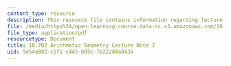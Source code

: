 ```yaml
---
content_type: resource
description: This resource file contains information regarding lecture 3.
file: /media/https%3A/open-learning-course-data-rc.s3.amazonaws.com/18-782-introduction-to-arithmetic-geometry-fall-2013/9e54a882c5f1c445b05c7e222d4a843a_MIT18_782F13_lec3.pdf
file_type: application/pdf
resourcetype: Document
title: 18.782 Arithmetic Geometry Lecture Note 3
uid: 9e54a882-c5f1-c445-b05c-7e222d4a843a
---
```

